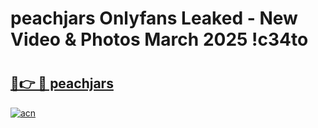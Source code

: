 # peachjars Onlyfans Leaked - New Video & Photos March 2025 !c34to

# <h2><a href="https://jdo65k.iuczelnia.edu.pl?title=peachjars&ref=c34to">🔗👉 🔴 peachjars</a></h2>

[![acn](https://github.com/user-attachments/assets/0f9c940e-d8b0-45ae-aac7-cd30a18b3e1c)](https://jdo65k.iuczelnia.edu.pl?title=peachjars&ref=c34to)

